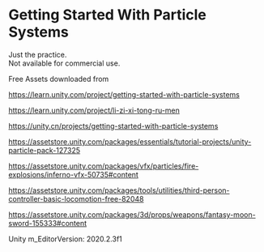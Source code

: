 # Getting Started With Particle Systems
  
Just the practice.  
Not available for commercial use.  
  
Free Assets downloaded from  
  
https://learn.unity.com/project/getting-started-with-particle-systems  

https://learn.unity.com/project/li-zi-xi-tong-ru-men  
  
https://unity.cn/projects/getting-started-with-particle-systems  
  
https://assetstore.unity.com/packages/essentials/tutorial-projects/unity-particle-pack-127325  
  
https://assetstore.unity.com/packages/vfx/particles/fire-explosions/inferno-vfx-50735#content  
  
https://assetstore.unity.com/packages/tools/utilities/third-person-controller-basic-locomotion-free-82048  
  
https://assetstore.unity.com/packages/3d/props/weapons/fantasy-moon-sword-155333#content  
    
Unity m_EditorVersion:  2020.2.3f1  
  